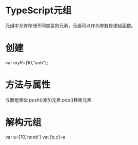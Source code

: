 # TypeScript元组
元组中允许存储不同类型的元素，元组可以作为参数传递给函数。

# 创建
var myR=[10,"oob"];

# 方法与属性
与数组类似
push()添加元素
pop()移除元素

# 解构元组
var a=[10,'noob']
vat [b,c]=a
